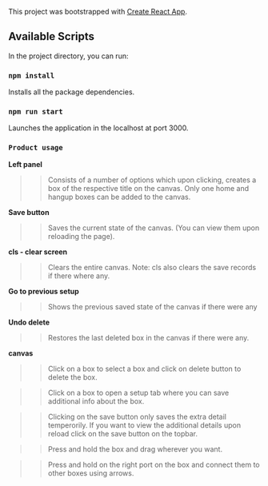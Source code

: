 This project was bootstrapped with [Create React App](https://github.com/facebook/create-react-app).

## Available Scripts

In the project directory, you can run:

### `npm install`

Installs all the package dependencies.<br />

### `npm run start`

Launches the application in the localhost at port 3000.<br />

### `Product usage`

**Left panel**

>> Consists of a number of options which upon clicking, creates a box of the respective title on the canvas.
>> Only one home and hangup boxes can be added to the canvas.

**Save button**

>> Saves the current state of the canvas. (You can view them upon reloading the page).

**cls - clear screen**

>> Clears the entire canvas.
Note: cls also clears the save records if there where any.

**Go to previous setup**

>> Shows the previous saved state of the canvas if there were any

**Undo delete**

>> Restores the last deleted box in the canvas if there were any.

**canvas**

>> Click on a box to select a box and click on delete button to delete the box.

>> Click on a box to open a setup tab where you can save additional info about the box.<br />

>> Clicking on the save button only saves the extra detail temperorily. If you want to view the additional details upon reload
   click on the save button on the topbar.
   
>> Press and hold the box and drag wherever you want.

>> Press and hold on the right port on the box and connect them to other boxes using arrows.







